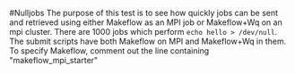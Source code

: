 #Nulljobs
The purpose of this test is to see how quickly jobs can be sent and retrieved using either Makeflow as an MPI job or Makeflow+Wq
on an mpi cluster. There are 1000 jobs which perform `echo hello > /dev/null`. The submit scripts have both Makeflow on MPI and Makeflow+Wq
in them. To specify Makeflow, comment out the line containing "makeflow_mpi_starter"
